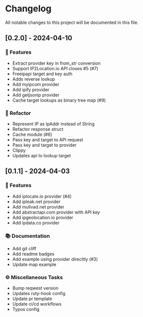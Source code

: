 # Changelog

All notable changes to this project will be documented in this file.

## [0.2.0] - 2024-04-10

### 🚀 Features

- Extract provider key in from_str conversion
- Support IP2Location.io API closes #5 (#7)
- Freeipapi target and key auth
- Adds reverse lookup
- Add  myipcom provider
- Add ipify provider
- Add getjsonip provider
- Cache target lookups as binary tree map (#9)

### 🚜 Refactor

- Represent IP as IpAddr instead of String
- Refactor response struct
- Cache module (#6)
- Pass key and target to API request
- Pass key and target to provider
- Clippy
- Updates api to lookup target

## [0.1.1] - 2024-04-03

### 🚀 Features

- Add iplocate.io provider (#4)
- Add ipleak.net provider
- Add mullvad.net provider
- Add abstractapi.com provider with API key
- Add ipgeolocation.io provider
- Add ipdata.co provider

### 📚 Documentation

- Add git cliff
- Add readme badges
- Add example using provider directtly (#3)
- Update map example

### ⚙️ Miscellaneous Tasks

- Bump reqwest version
- Updates ruty-hook config
- Update pr template
- Update ci/cd workflows
- Typos config


